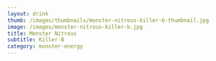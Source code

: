 ```yaml
---
layout: drink
thumb: /images/thumbnails/monster-nitrous-killer-b-thumbnail.jpg
image: /images/monster-nitrous-killer-b.jpg
title: Monster Nitrous
subtitle: Killer-B
category: monster-energy
---
```


